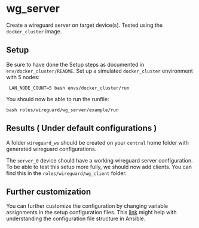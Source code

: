 # wg_server
Create a wireguard server on target device(s). Tested using the `docker_cluster` image.

## Setup
Be sure to have done the Setup steps as documented in `env/docker_cluster/README`.
Set up a simulated `docker_cluster` environment with 5 nodes:
```
 LAN_NODE_COUNT=5 bash envs/docker_cluster/run
```

You should now be able to run the runfile:
```
bash roles/wireguard/wg_server/example/run
```

## Results ( Under default configurations )
A folder `wireguard_ws` should be created on your `central` home folder with generated wireguard configurations.

The `server_0` device should have a working wireguard server configuration. To be able to test this setup more fully, we should now add clients. You can find this in the `roles/wireguard/wg_client` folder.

## Further customization
You can further customize the configuration by changing variable assignments in the setup configuration files. This [link](https://docs.ansible.com/ansible/latest/user_guide/intro_inventory.html#group-variables) might help with understanding the configuration file structure in Ansible.

